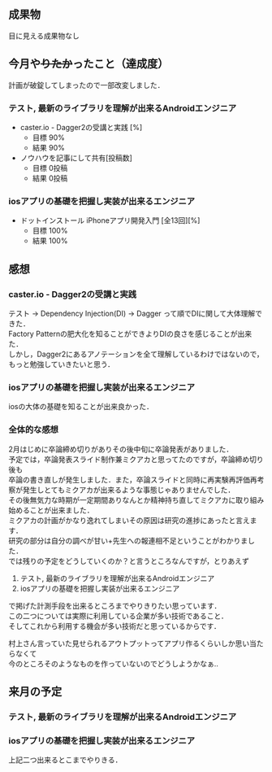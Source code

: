 ## 成果物

目に見える成果物なし

## 今月や<s>りたか</s>ったこと（達成度）

計画が破錠してしまったので一部改変しました．

### テスト, 最新のライブラリを理解が出来るAndroidエンジニア

* caster.io - Dagger2の受講と実践 [%]
  * 目標 90%
  * 結果 90%
* ノウハウを記事にして共有[投稿数]
	* 目標 0投稿
	* 結果 0投稿

### iosアプリの基礎を把握し実装が出来るエンジニア

* ドットインストール iPhoneアプリ開発入門 [全13回][%] 
	* 目標 100%
	* 結果 100%
  
## 感想

### caster.io - Dagger2の受講と実践

テスト → Dependency Injection(DI) → Dagger って順でDIに関して大体理解できた．  
Factory Patternの肥大化を知ることができよりDIの良さを感じることが出来た．  
しかし，Dagger2にあるアノテーションを全て理解しているわけではないので，  
もっと勉強していきたいと思う．

### iosアプリの基礎を把握し実装が出来るエンジニア

iosの大体の基礎を知ることが出来良かった．  

### 全体的な感想

2月はじめに卒論締め切りがありその後中旬に卒論発表がありました．  
予定では，卒論発表スライド制作兼ミクアカと思ってたのですが，卒論締め切り後も  
卒論の書き直しが発生しました．また，卒論スライドと同時に再実験再評価再考察が発生しとてもミクアカが出来るような事態じゃありませんでした．  
その後無気力な時期が一定期間ありなんとか精神持ち直してミクアカに取り組み始めることが出来ました．  
ミクアカの計画がかなり逸れてしまいその原因は研究の進捗にあったと言えます．  
研究の部分は自分の調べが甘い+先生への報連相不足ということがわかりました．  
では残りの予定をどうしていくのか？と言うところなんですが，とりあえず

1. テスト, 最新のライブラリを理解が出来るAndroidエンジニア
1. iosアプリの基礎を把握し実装が出来るエンジニア

で掲げた計測手段を出来るところまでやりきりたい思っています．  
この二つについては実際に利用している企業が多い技術であること．  
そしてこれから利用する機会が多い技術だと思っているからです．

村上さん言っていた見せられるアウトプットってアプリ作るくらいしか思い当たらなくて  
今のところそのようなものを作っていないのでどうしようかなぁ‥

## 来月の予定

### テスト, 最新のライブラリを理解が出来るAndroidエンジニア

### iosアプリの基礎を把握し実装が出来るエンジニア

上記二つ出来るとこまでやりきる．